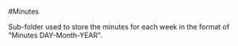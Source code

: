 #Minutes

Sub-folder used to store the minutes for each week in the format of "Minutes DAY-Month-YEAR".
